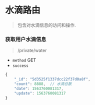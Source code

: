 # 水滴路由
> 包含对水滴信息的访问和操作.


### 获取用户水滴信息
> /private/water

* `method` GET</br>
* `success`
```js
{
    "_id": "5d3525f1337dcc22f37d0a8f",
    "count": 8888,  // 水滴总数
    "date": 1563760081317,
    "update": 1563760081317
}
```
